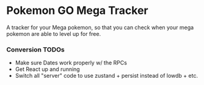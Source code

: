 # Pokemon GO Mega Tracker
A tracker for your Mega pokemon, so that you can check when your mega pokemon are able to level up for free.

### Conversion TODOs
- Make sure Dates work properly w/ the RPCs
- Get React up and running
- Switch all "server" code to use zustand + persist instead of lowdb + etc.
